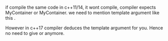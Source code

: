 if compile the same code in c++11/14, it wont compile, 
compiler expects MyContainer<float> or MyContainer<int>. we need to mention template argument like this <float>.

However in c++17 compiler deduces the template argument for you. Hence no need to give <float> or <int> anymore.
